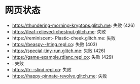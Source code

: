 # 网页状态
- https://thundering-morning-kryptops.glitch.me: 失败 (426)
- https://leaf-relieved-chestnut.glitch.me: 失败
- https://reminiscent- Plastic-cheek.glitch.me: 失败
- https://beaspy--hting.repl.co: 失败 (403)
- https://special-tiny-run.glitch.me: 失败 (426)
- https://game-example.rdianc.repl.co: 失败 (429)
- : 失败
- https://tr--slind.repl.co: 失败
- https://happy-pinnate-revolve.glitch.me: 失败
